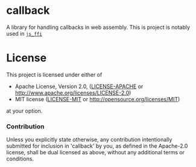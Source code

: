 # callback

A library for handling callbacks in web assembly. This is project is notably used in [`js_ffi`](https://www.github.com/richardanaya/js_ffi)

# License

This project is licensed under either of

 * Apache License, Version 2.0, ([LICENSE-APACHE](LICENSE-APACHE) or
   http://www.apache.org/licenses/LICENSE-2.0)
 * MIT license ([LICENSE-MIT](LICENSE-MIT) or
   http://opensource.org/licenses/MIT)

at your option.

### Contribution

Unless you explicitly state otherwise, any contribution intentionally submitted
for inclusion in 'callback' by you, as defined in the Apache-2.0 license, shall be
dual licensed as above, without any additional terms or conditions.
